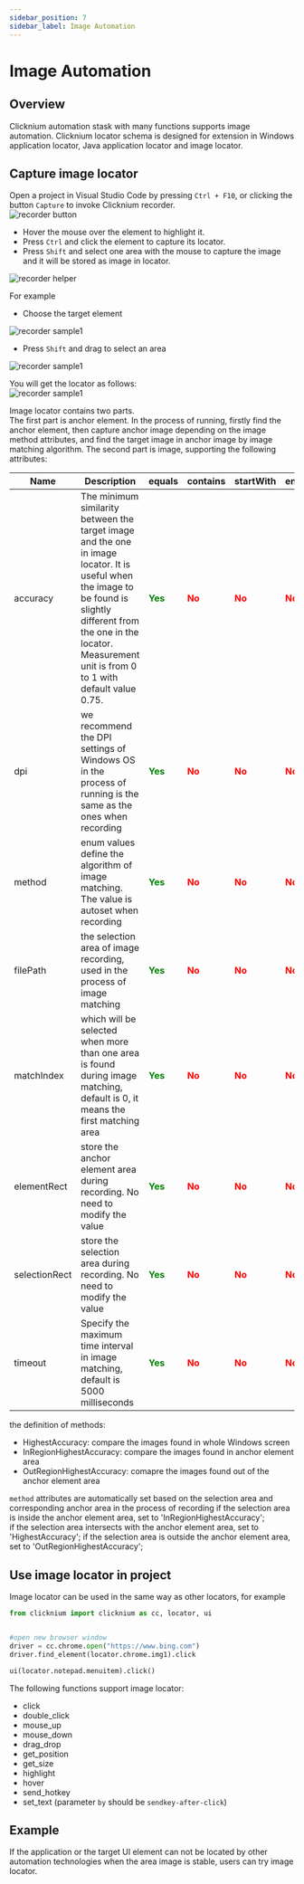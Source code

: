 ```yaml
---
sidebar_position: 7
sidebar_label: Image Automation
---
```

# Image Automation

## Overview
Clicknium automation stask with many functions supports image automation.
Clicknium locator schema is designed for extension in Windows application locator, Java application locator and image locator.

## Capture image locator
Open a project in Visual Studio Code by pressing `Ctrl + F10`, or clicking the button `Capture` to invoke Clicknium recorder.  
![recorder button](./../img/start_recorder_from_vscode.png "locator recorder button")  

- Hover the mouse over the element to highlight it.  
- Press `Ctrl` and click the element to capture its locator.  
- Press `Shift` and select one area with the mouse to capture the image and it will be stored as image in locator.  

![recorder helper](./../img/recorder_help.png)   

For example  
- Choose the target element  

![recorder sample1](./../img/image_locator_sample1_1.png)  
- Press `Shift` and drag to select an area  

![recorder sample1](./../img/image_locator_sample1_2.png)  

You will get the locator as follows:   
![recorder sample1](./../img/image_locator_sample1_3.png)  

Image locator contains two parts.  
The first part is anchor element. In the process of running, firstly find the anchor element, then capture anchor image depending on the image method attributes, and find the target image in anchor image by image matching algorithm.
The second part is image, supporting the following attributes:  

| Name      | Description | equals | contains |startWith |endWith |
| ----------- | ----------- |----------- |----------- |----------- |----------- |
| accuracy | The minimum similarity between the target image and the one in image locator. It is useful when the image to be found is slightly different from the one in the locator. Measurement unit is from 0 to 1 with default value 0.75. |<font color="Green"><B>Yes</B></font>   |<font color="Red"><B>No</B></font>|<font color="Red"><B>No</B></font>|<font color="Red"><B>No</B></font>|
| dpi |  we recommend the DPI settings of Windows OS in the process of running is the same as the ones when recording|<font color="Green"><B>Yes</B></font>   |<font color="Red"><B>No</B></font>|<font color="Red"><B>No</B></font>|<font color="Red"><B>No</B></font>|
| method | enum values define the algorithm of image matching. The value is autoset when recording | <font color="Green"><B>Yes</B></font> |<font color="Red"><B>No</B></font>   |<font color="Red"><B>No</B></font>|<font color="Red"><B>No</B></font>|<font color="Red"><B>No</B></font>|
| filePath | the selection area of image recording, used in the process of image matching |<font color="Green"><B>Yes</B></font>   |<font color="Red"><B>No</B></font>|<font color="Red"><B>No</B></font>|<font color="Red"><B>No</B></font>|
| matchIndex | which will be selected when more than one area is found during image matching, default is 0, it means the first matching area |<font color="Green"><B>Yes</B></font>   |<font color="Red"><B>No</B></font>|<font color="Red"><B>No</B></font>|<font color="Red"><B>No</B></font>|
| elementRect | store the anchor element area during recording. No need to modify the value |<font color="Green"><B>Yes</B></font>   |<font color="Red"><B>No</B></font>|<font color="Red"><B>No</B></font>|<font color="Red"><B>No</B></font>|
| selectionRect | store the selection area during recording. No need to modify the value  |<font color="Green"><B>Yes</B></font>   |<font color="Red"><B>No</B></font>|<font color="Red"><B>No</B></font>|<font color="Red"><B>No</B></font>|
| timeout |Specify the maximum time interval in image matching, default is 5000 milliseconds  |<font color="Green"><B>Yes</B></font>   |<font color="Red"><B>No</B></font>|<font color="Red"><B>No</B></font>|<font color="Red"><B>No</B></font>|

the definition of methods:
- HighestAccuracy: compare the images found in whole Windows screen
- InRegionHighestAccuracy: compare the images found in anchor element area
- OutRegionHighestAccuracy: comapre the images found out of the anchor element area

`method` attributes are automatically set based on the selection area and corresponding anchor area in the process of recording 
if the selection area is inside the anchor element area, set to 'InRegionHighestAccuracy';  
if the selection area intersects with the anchor element area, set to 'HighestAccuracy';
if the selection area is outside the anchor element area, set to 'OutRegionHighestAccuracy';

## Use image locator in project
Image locator can be used in the same way as other locators, for example  
```python
from clicknium import clicknium as cc, locator, ui


#open new browser window
driver = cc.chrome.open("https://www.bing.com")
driver.find_element(locator.chrome.img1).click

ui(locator.notepad.menuitem).click()
```  

The following functions support image locator:
- click
- double_click
- mouse_up
- mouse_down
- drag_drop
- get_position
- get_size
- highlight
- hover
- send_hotkey
- set_text (parameter `by` should be `sendkey-after-click`)

## Example
If the application or the target UI element can not be located by other automation technologies when the area image is stable, users can try image locator.